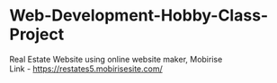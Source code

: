 # Web-Development-Hobby-Class-Project
Real Estate Website using online website maker, Mobirise          
Link - https://restates5.mobirisesite.com/ 
